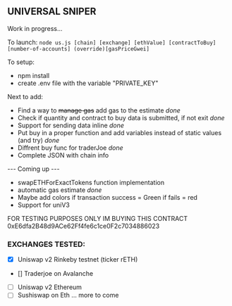 ## UNIVERSAL SNIPER 

Work in progress...

To launch:
``` node us.js [chain] [exchange] [ethValue] [contractToBuy] [number-of-accounts] (override)[gasPriceGwei] ```

To setup:
- npm install
- create .env file with the variable "PRIVATE_KEY"

Next to add:
- Find a way to ~~manage gas~~ add gas to the estimate *done*
- Check if quantity and contract to buy data is submitted, if not exit *done*
- Support for sending data inline *done*
- Put buy in a proper function and add variables instead of static values (and try) *done*
- Diffrent buy func for traderJoe *done*
- Complete JSON with chain info

--- Coming up ---
- swapETHForExactTokens function implementation
- automatic gas estimate *done*
- Maybe add colors if transaction success = Green if fails = red
- Support for uniV3

FOR TESTING PURPOSES ONLY IM BUYING THIS CONTRACT
0xE6dfa2B48d9ACe62Ff4fe6c1ce0F2c7034886023

### EXCHANGES TESTED:
- [x] Uniswap v2 Rinkeby testnet (ticker rETH)
- [] Traderjoe on Avalanche
- [ ] Uniswap v2 Ethereum
- [ ] Sushiswap on Eth
... more to come
